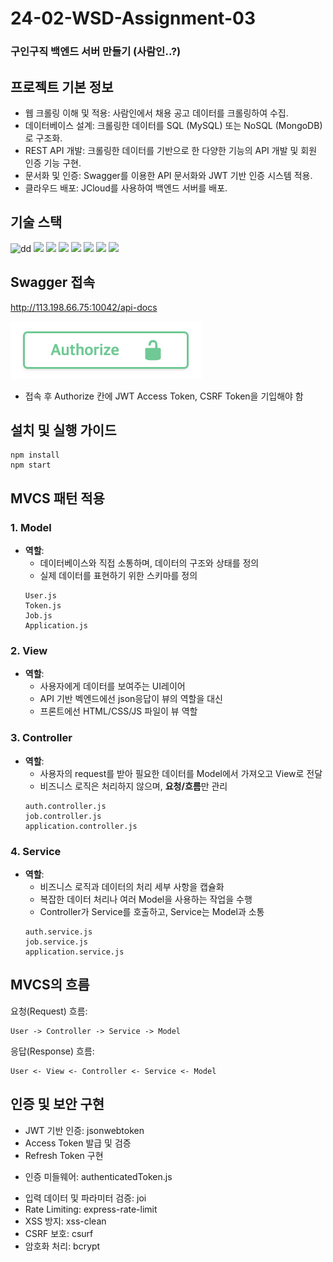 # 24-02-WSD-Assignment-03
### 구인구직 백엔드 서버 만들기 (사람인..?)
## 프로젝트 기본 정보
- 웹 크롤링 이해 및 적용: 사람인에서 채용 공고 데이터를 크롤링하여 수집.
- 데이터베이스 설계: 크롤링한 데이터를 SQL (MySQL) 또는 NoSQL (MongoDB)로 구조화.
- REST API 개발: 크롤링한 데이터를 기반으로 한 다양한 기능의 API 개발 및 회원 인증 기능 구현.
- 문서화 및 인증: Swagger를 이용한 API 문서화와 JWT 기반 인증 시스템 적용.
- 클라우드 배포: JCloud를 사용하여 백엔드 서버를 배포.

## 기술 스택
<img src="https://img.shields.io/badge/Node.js-339933?style=for-the-badge&logo=Node.js&logoColor=white" alt="dd">

<img src="https://img.shields.io/badge/Express.js-000000?style=for-the-badge&logo=Express&logoColor=white">

<img src="https://img.shields.io/badge/mongoDB-47A248?style=for-the-badge&logo=MongoDB&logoColor=white">

<img src="https://img.shields.io/badge/JWT-000000?style=for-the-badge&logo=JSONWebTokens&logoColor=white">

<img src="https://img.shields.io/badge/Swagger-85EA2D?style=for-the-badge&logo=Swagger&logoColor=black">

<img src="https://img.shields.io/badge/Git-F05032?style=for-the-badge&logo=Git&logoColor=white">

<img src="https://img.shields.io/badge/Python-3776AB?style=for-the-badge&logo=Python&logoColor=white">

<img src="https://img.shields.io/badge/jcloud-ed1944?style=for-the-badge&logo=Openstack&logoColor=white">



## Swagger 접속
http://113.198.66.75:10042/api-docs

![alt text](image.png)
- 접속 후 Authorize 칸에  JWT Access Token, CSRF Token을 기입해야 함


## 설치 및 실행 가이드
~~~
npm install
npm start
~~~

## MVCS 패턴 적용
### 1. Model
-   **역할**:
    - 데이터베이스와 직접 소통하며, 데이터의 구조와 상태를 정의
    - 실제 데이터를 표현하기 위한 스키마를 정의
    ```
    User.js
    Token.js
    Job.js
    Application.js
    ```
### 2. View
- **역할**:
    - 사용자에게 데이터를 보여주는 UI레이어
    - API 기반 벡엔드에선 json응답이 뷰의 역할을 대신
    - 프론트에선 HTML/CSS/JS 파일이 뷰 역할
### 3. Controller
- **역할**:
    - 사용자의 request를 받아 필요한 데이터를 Model에서 가져오고 View로 전달
    - 비즈니스 로직은 처리하지 않으며, **요청/흐름**만 관리
    ```
    auth.controller.js
    job.controller.js
    application.controller.js
    ```
### 4. Service
- **역할**:
    - 비즈니스 로직과 데이터의 처리 세부 사항을 캡슐화
    - 복잡한 데이터 처리나 여러 Model을 사용하는 작업을 수행
    - Controller가 Service를 호출하고, Service는 Model과 소통
    ```
    auth.service.js
    job.service.js
    application.service.js
    ```
## MVCS의 흐름
요청(Request) 흐름:
```
User -> Controller -> Service -> Model
```
응답(Response) 흐름:
```
User <- View <- Controller <- Service <- Model
```


## 인증 및 보안 구현
- JWT 기반 인증: jsonwebtoken
- Access Token 발급 및 검증
- Refresh Token 구현
<!-- 토큰 갱신 메커니즘 (필수) -->
<!-- 토큰 블랙리스트 관리 (Optional) -->
- 인증 미들웨어: authenticatedToken.js
<!-- 권한 검사 미들웨어 -->
- 입력 데이터 및 파라미터 검증: joi
- Rate Limiting: express-rate-limit
- XSS 방지: xss-clean
- CSRF 보호: csurf
- 암호화 처리: bcrypt

